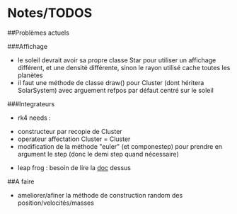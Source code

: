 <meta charset="UTF-8">

Notes/TODOS
============

##Problèmes actuels

###Affichage
- le soleil devrait avoir sa propre classe Star pour utiliser un affichage différent, et une densité différente, sinon le rayon utilisé cache toutes les planètes
- il faut une méthode de classe draw() pour Cluster (dont héritera SolarSystem) avec arguement refpos par défaut centré sur le soleil

###Integrateurs
- rk4 needs :
 * constructeur par recopie de Cluster
 * operateur affectation Cluster = Cluster
 * modification de la méthode "euler" (et componestep) pour prendre en argument le step (donc le demi step quand nécessaire)
- leap frog : besoin de lire la [doc](https://en.wikipedia.org/wiki/Leapfrog_integration) dessus

##A faire 

- ameliorer/afiner la méthode de construction random des position/velocités/masses

